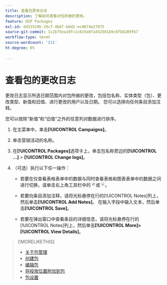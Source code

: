 ```yaml
---
title: 查看包更改日志
description: 了解如何查看对包所做的更改。
feature: DSP Packages
exl-id: dd33519b-19cf-4b6f-b6d2-ec0874e27075
source-git-commit: 1c2b75ea10fc1c619a6fa342581b9c8fb8289fb7
workflow-type: tm+mt
source-wordcount: '211'
ht-degree: 0%

---
```


# 查看包的更改日志

更改日志显示所选日期范围内对包所做的更改，包括包名称、实体类型（包）、更改类型、新值和旧值、进行更改的用户以及日期。 您可以选择向任何条目添加注释。

您可以按除“新值”和“旧值”之外的任意列对数据进行排序。

1. 在主菜单中，单击&#x200B;**[!UICONTROL Campaigns]**。

1. 单击营销活动的名称。

1. 在&#x200B;**[!UICONTROL Packages]**&#x200B;选项卡上，单击包名称旁边的&#x200B;**[!UICONTROL ...]** > **[!UICONTROL Change logs]**。

1. （可选）执行以下任一操作：

   * 若要在仅查看表格表单中的数据与同时查看表格和图表表单中的数据之间进行切换，请单击右上角工具栏中的![表格和图表视图](/help/dsp/assets/table-plus-chart-view.png "表格和图表视图")或![表格视图](/help/dsp/assets/table-view.png "表格视图")。

   * 若要向条目添加注释，请将光标悬停在行的[!UICONTROL Notes]列上，然后单击&#x200B;**[!UICONTROL Add Notes]**。 在输入字段中输入文本，然后单击&#x200B;**[!UICONTROL Save]**。

   * 若要在弹出窗口中查看条目的详细信息，请将光标悬停在行的[!UICONTROL Notes]列上，然后单击&#x200B;**[!UICONTROL More]>[!UICONTROL View Details]**。

>[!MORELIKETHIS]
>
>* [关于包管理](package-about.md)
>* [创建包](package-create.md)
>* [编辑包](package-edit.md)
>* [将投放位置附加到包](package-attach-placement.md)
>* [包设置](package-settings.md)
